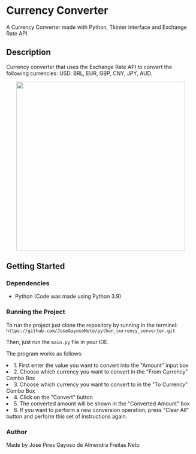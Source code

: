 # Currency Converter
A Currency Converter made with Python, Tkinter interface and Exchange Rate API.

## Description


Currency converter that uses the Exchange Rate API to convert the following currencies: USD. BRL, EUR, GBP, CNY, JPY, AUD.
<p align="center">
  <img src="https://github.com/JoseGayosoNeto/python_currency_converter/assets/93017687/3b7016d4-8bc0-40d9-9b84-2e16dc461154" width="450" height="450">
</p>

## Getting Started

### Dependencies

* Python (Code was made using Python 3.9)

### Running the Project

<p> To run the project just clone the repository by running in the terminel:
  <code>https://github.com/JoseGayosoNeto/python_currency_converter.git</code>
</p>
<p>Then, just run the <code>main.py</code> file in your IDE.</p>

<p> The program works as follows:</p>
<p>
  <li>1. First enter the value you want to convert into the "Amount" input box</li>
  <li>2. Choose which currency you want to convert in  the "From Currency" Combo Box</li>
  <li>3. Choose which currency you want to convert to in the "To Currency" Combo Box</li>
  <li>4. Click on the "Convert" button</li>
  <li>5. The converted amount will be shown in the "Converted Amount" box</li>
  <li>6. If you want to perform a new conversion operation, press "Clear All" button and perform this set of instructions again.</li>
</p>

### Author

<p>Made by José Pires Gayoso de Almendra Freitas Neto</p>
